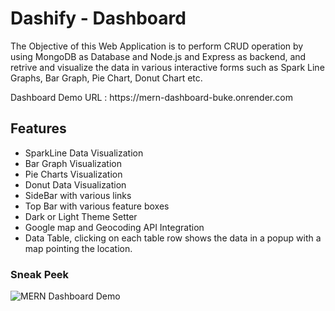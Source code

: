 <h1>Dashify - Dashboard</h1>
<p>The Objective of this Web Application is to perform CRUD operation by using MongoDB as Database and Node.js and Express as backend, and retrive and visualize the data in various interactive forms such as Spark Line Graphs, Bar Graph, Pie Chart, Donut Chart etc.</p>
Dashboard Demo URL : https://mern-dashboard-buke.onrender.com

<h2>Features</h2>
<ul>
  <li>SparkLine Data Visualization</li>
   <li>Bar Graph Visualization</li>
    <li>Pie Charts Visualization</li>
     <li>Donut Data Visualization</li>
      <li>SideBar with various links</li>
       <li>Top Bar with various feature boxes</li>
        <li>Dark or Light Theme Setter</li>
        <li>Google map and Geocoding API Integration</li>
         <li>Data Table, clicking on each table row shows the data in a popup with a map pointing the location. </li>
</ul>

<h3>Sneak Peek</h3>

![MERN Dashboard Demo](./MernDashboard_Demo.gif)
